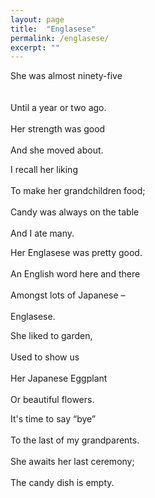 ```yaml
---
layout: page
title:  "Englasese"
permalink: /englasese/
excerpt: ""
---
```



<p align="center">

She was almost ninety-five</br></br>  
Until a year or two ago.</br>  
Her strength was good</br>  
And she moved about.</br>  

I recall her liking</br>  
To make her grandchildren food;</br>  
Candy was always on the table</br>  
And I ate many.</br>  

Her Englasese was pretty good.</br>  
An English word here and there</br>  
Amongst lots of Japanese –</br>  
Englasese.</br>  

She liked to garden,</br>  
Used to show us</br>  
Her Japanese Eggplant</br>  
Or beautiful flowers.</br>  

It's time to say “bye”</br>  
To the last of my grandparents.</br>  
She awaits her last ceremony;</br>  
The candy dish is empty.</br>  

</p>